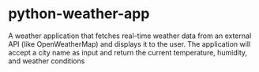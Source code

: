 # python-weather-app
A weather application that fetches real-time weather data from an external API (like OpenWeatherMap) and displays it to the user. The application will accept a city name as input and return the current temperature, humidity, and weather conditions
